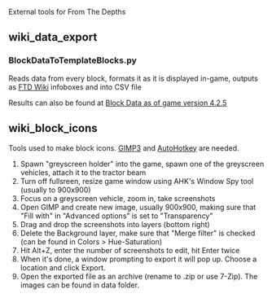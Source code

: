 External tools for From The Depths
## wiki_data_export
### BlockDataToTemplateBlocks.py
Reads data from every block, formats it as it is displayed in-game, outputs as [FTD Wiki](https://fromthedepths.wiki.gg/) infoboxes and into CSV file

Results can also be found at [Block Data as of game version 4.2.5](https://docs.google.com/spreadsheets/d/1gyJk6aXZHL1OD40w7u5dHzLXasJrUAi0EHHD6h8X6u8)
## wiki_block_icons
Tools used to make block icons. [GIMP3](https://www.gimp.org/downloads/) and [AutoHotkey](https://www.autohotkey.com/) are needed.

1. Spawn "greyscreen holder" into the game, spawn one of the greyscreen vehicles, attach it to the tractor beam
2. Turn off fullsreen, resize game window using AHK's Window Spy tool (usually to 900x900)
3. Focus on a greyscreen vehicle, zoom in, take screenshots
4. Open GIMP and create new image, usually 900x900, making sure that "Fill with" in "Advanced options" is set to "Transparency"
5. Drag and drop the screenshots into layers (bottom right)
6. Delete the Background layer, make sure that "Merge filter" is checked (can be found in Colors > Hue-Saturation)
7. Hit Alt+Z, enter the number of screenshots to edit, hit Enter twice
8. When it's done, a window prompting to export it will pop up. Choose a location and click Export.
9. Open the exported file as an archive (rename to .zip or use 7-Zip). The images can be found in data folder.
